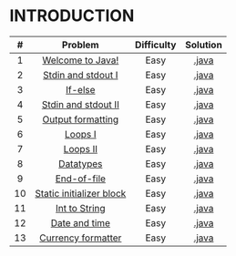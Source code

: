 # INTRODUCTION

|    #   | Problem                                                                                         | Difficulty | Solution                                                                                                                                       |
|:------:|:-----------------------------------------------------------------------------------------------:|:----------:|:----------------------------------------------------------------------------------------------------------------------------------------------:|
|    1   | [Welcome to Java!](https://www.hackerrank.com/challenges/welcome-to-java)                       |    Easy    | [.java](https://github.com/dimitrietataru/hackerrank/blob/java/Java/01.%20Introduction/01%20-%20Welcome%20to%20Java/Main.java)                 |
|    2   | [Stdin and stdout I](https://www.hackerrank.com/challenges/java-stdin-and-stdout-1)             |    Easy    | [.java](https://github.com/dimitrietataru/hackerrank/blob/java/Java/01.%20Introduction/02%20-%20Java%20stdin%20and%20stdout%20I/Main.java)     |
|    3   | [If-else](https://www.hackerrank.com/challenges/java-if-else)                                   |    Easy    | [.java](https://github.com/dimitrietataru/hackerrank/blob/java/Java/01.%20Introduction/03%20-%20Java%20if-else/Main.java)                      |
|    4   | [Stdin and stdout II](https://www.hackerrank.com/challenges/java-stdin-stdout)                  |    Easy    | [.java](https://github.com/dimitrietataru/hackerrank/blob/java/Java/01.%20Introduction/04%20-%20Java%20stdin%20and%20stdout%20II/Main.java)    |
|    5   | [Output formatting](https://www.hackerrank.com/challenges/java-output-formatting)               |    Easy    | [.java](https://github.com/dimitrietataru/hackerrank/blob/java/Java/01.%20Introduction/05%20-%20Java%20output%20formatting/Main.java)          |
|    6   | [Loops I](https://www.hackerrank.com/challenges/java-loops-i)                                   |    Easy    | [.java](https://github.com/dimitrietataru/hackerrank/blob/java/Java/01.%20Introduction/06%20-%20Java%20loops%20I/Main.java)                    |
|    7   | [Loops II](https://www.hackerrank.com/challenges/java-loops)                                    |    Easy    | [.java](https://github.com/dimitrietataru/hackerrank/blob/java/Java/01.%20Introduction/07%20-%20Java%20loops%20II/Main.java)                   |
|    8   | [Datatypes](https://www.hackerrank.com/challenges/java-datatypes)                               |    Easy    | [.java](https://github.com/dimitrietataru/hackerrank/blob/java/Java/01.%20Introduction/08%20-%20Java%20datatypes/Main.java)                    |
|    9   | [End-of-file](https://www.hackerrank.com/challenges/java-end-of-file)                           |    Easy    | [.java](https://github.com/dimitrietataru/hackerrank/blob/java/Java/01.%20Introduction/09%20-%20Java%20end-of-file/Main.java)                  |
|   10   | [Static initializer block](https://www.hackerrank.com/challenges/java-static-initializer-block) |    Easy    | [.java](https://github.com/dimitrietataru/hackerrank/blob/java/Java/01.%20Introduction/10%20-%20Java%20static%20initializer%20block/Main.java) |
|   11   | [Int to String](https://www.hackerrank.com/challenges/java-int-to-string)                       |    Easy    | [.java](https://github.com/dimitrietataru/hackerrank/blob/java/Java/01.%20Introduction/11%20-%20Java%20int%20to%20string/Main.java)            |
|   12   | [Date and time](https://www.hackerrank.com/challenges/java-date-and-time)                       |    Easy    | [.java](https://github.com/dimitrietataru/hackerrank/blob/java/Java/01.%20Introduction/12%20-%20Java%20date%20and%20time/Main.java)            |
|   13   | [Currency formatter](https://www.hackerrank.com/challenges/java-currency-formatter)             |    Easy    | [.java](https://github.com/dimitrietataru/hackerrank/blob/java/Java/01.%20Introduction/13%20-%20Java%20currency%20formatter/Main.java)         |

